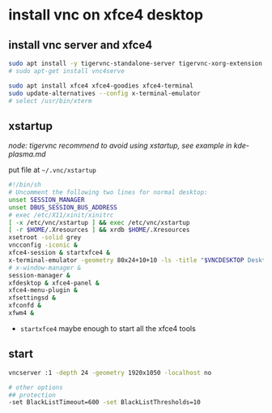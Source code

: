 # install vnc on xfce4 desktop

## install vnc server and xfce4

```bash
sudo apt install -y tigervnc-standalone-server tigervnc-xorg-extension
# sudo apt-get install vnc4serve

sudo apt install xfce4 xfce4-goodies xfce4-terminal
sudo update-alternatives --config x-terminal-emulator 
# select /usr/bin/xterm 
```

## xstartup

*node: tigervnc recommend to avoid using xstartup, see example in kde-plasma.md*

put file at `~/.vnc/xstartup`

```bash
#!/bin/sh
# Uncomment the following two lines for normal desktop:
unset SESSION_MANAGER
unset DBUS_SESSION_BUS_ADDRESS
# exec /etc/X11/xinit/xinitrc
[ -x /etc/vnc/xstartup ] && exec /etc/vnc/xstartup
[ -r $HOME/.Xresources ] && xrdb $HOME/.Xresources
xsetroot -solid grey
vncconfig -iconic &
xfce4-session & startxfce4 & 
x-terminal-emulator -geometry 80x24+10+10 -ls -title "$VNCDESKTOP Desktop" &
# x-window-manager &
session-manager & 
xfdesktop & xfce4-panel &
xfce4-menu-plugin &
xfsettingsd &
xfconfd &
xfwm4 &
```

- `startxfce4` maybe enough to start all the xfce4 tools

## start

```bash
vncserver :1 -depth 24 -geometry 1920x1050 -localhost no

# other options
## protection
-set BlackListTimeout=600 -set BlackListThresholds=10
```